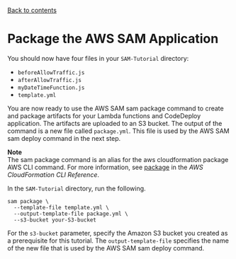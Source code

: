 [Back to contents](index.md)

# Package the AWS SAM Application<a name="tutorial-lambda-sam-package"></a>

 You should now have four files in your `SAM-Tutorial` directory: 
+ `beforeAllowTraffic.js`
+ `afterAllowTraffic.js`
+ `myDateTimeFunction.js`
+ `template.yml`

 You are now ready to use the AWS SAM sam package command to create and package artifacts for your Lambda functions and CodeDeploy application\. The artifacts are uploaded to an S3 bucket\. The output of the command is a new file called `package.yml`\. This file is used by the AWS SAM sam deploy command in the next step\. 

**Note**  
 The sam package command is an alias for the aws cloudformation package AWS CLI command\. For more information, see [package](https://docs.aws.amazon.com/cli/latest/reference/cloudformation/package.html) in the *AWS CloudFormation CLI Reference*\. 

 In the `SAM-Tutorial` directory, run the following\. 

```
sam package \
  --template-file template.yml \
  --output-template-file package.yml \
  --s3-bucket your-S3-bucket
```

For the `s3-bucket` parameter, specify the Amazon S3 bucket you created as a prerequisite for this tutorial\. The `output-template-file` specifies the name of the new file that is used by the AWS SAM sam deploy command\.
